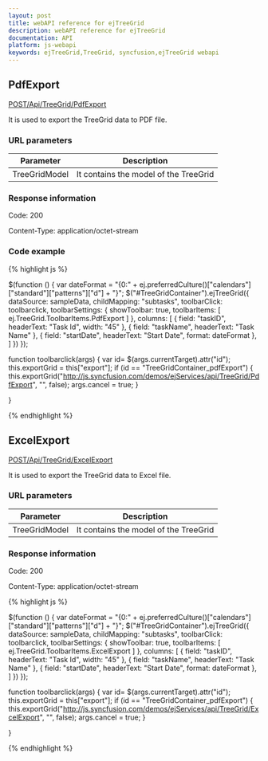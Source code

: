 ```yaml
---
layout: post
title: webAPI reference for ejTreeGrid
description: webAPI reference for ejTreeGrid
documentation: API
platform: js-webapi
keywords: ejTreeGrid,TreeGrid, syncfusion,ejTreeGrid webapi
---
```


## PdfExport

[POST/Api/TreeGrid/PdfExport](http://js.syncfusion.com/demos/ejServices/api/TreeGrid/PdfExport)

It is used to export the TreeGrid data to PDF file.

### URL parameters

|  Parameter |  Description | 
|---|---|
|TreeGridModel|It contains the model of the TreeGrid|  

### Response information 

Code: 200

Content-Type: application/octet-stream	

### Code example 

{% highlight js %}

$(function () {
      var dateFormat = "{0:" + ej.preferredCulture()["calendars"]["standard"]["patterns"]["d"] + "}";
      $("#TreeGridContainer").ejTreeGrid({
      dataSource: sampleData,
      childMapping: "subtasks",
      toolbarClick: toolbarclick,
      toolbarSettings: {
      showToolbar: true,
      toolbarItems: [
      ej.TreeGrid.ToolbarItems.PdfExport
      ]
      },
      columns: [
      { field: "taskID", headerText: "Task Id", width: "45" },
      { field: "taskName", headerText: "Task Name" },
      { field: "startDate", headerText: "Start Date", format: dateFormat },               
      ]
      })
 });

function toolbarclick(args) {
      var id= $(args.currentTarget).attr("id");
      this.exportGrid = this["export"];
      if (id == "TreeGridContainer_pdfExport") { this.exportGrid("http://js.syncfusion.com/demos/ejServices/api/TreeGrid/PdfExport", "", false);
      args.cancel = true;
      }

}

{% endhighlight %}

## ExcelExport

[POST/Api/TreeGrid/ExcelExport](http://js.syncfusion.com/demos/ejServices/api/TreeGrid/ExcelExport)

It is used to export the TreeGrid data to Excel file.

### URL parameters

|  Parameter |  Description | 
|---|---|
|TreeGridModel|It contains the model of the TreeGrid|  

### Response information 

Code: 200

Content-Type: application/octet-stream	

{% highlight js %}

$(function () {
      var dateFormat = "{0:" + ej.preferredCulture()["calendars"]["standard"]["patterns"]["d"] + "}";
      $("#TreeGridContainer").ejTreeGrid({
      dataSource: sampleData,
      childMapping: "subtasks",
      toolbarClick: toolbarclick,
      toolbarSettings: {
      showToolbar: true,
      toolbarItems: [
      ej.TreeGrid.ToolbarItems.ExcelExport
      ]
      },
      columns: [
      { field: "taskID", headerText: "Task Id", width: "45" },
      { field: "taskName", headerText: "Task Name" },
      { field: "startDate", headerText: "Start Date", format: dateFormat },               
      ]
      })
 });

function toolbarclick(args) {
      var id= $(args.currentTarget).attr("id");
      this.exportGrid = this["export"];
      if (id == "TreeGridContainer_pdfExport") { this.exportGrid("http://js.syncfusion.com/demos/ejServices/api/TreeGrid/ExcelExport", "", false);
      args.cancel = true;
      }

}

{% endhighlight %}